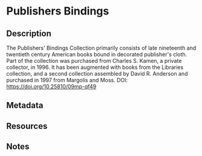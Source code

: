 # Publishers Bindings
## Description
The Publishers' Bindings Collection primarily consists of late nineteenth and twentieth century American books bound in decorated publisher's cloth. Part of the collection was purchased from Charles S. Kamen, a private collector, in 1996. It has been augmented with books from the Libraries collection, and a second collection assembled by David R. Anderson and purchased in 1997 from Margolis and Moss. DOI: https://doi.org/10.25810/09mp-qf49
## Metadata
## Resources
## Notes
